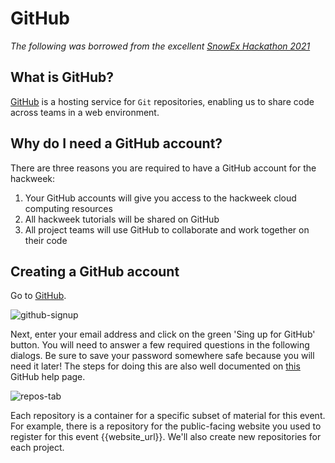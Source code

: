 # GitHub

*The following was borrowed from the excellent [SnowEx Hackathon 2021](https://snowex-hackweek.github.io/website/projects/index.html)*

## What is GitHub?
[GitHub](https://github.com) is a hosting service for `Git` repositories,
enabling us to share code across teams in a web environment.

## Why do I need a GitHub account?

There are three reasons you are required to have a GitHub account for the hackweek:

1. Your GitHub accounts will give you access to the hackweek cloud computing resources
2. All hackweek tutorials will be shared on GitHub
3. All project teams will use GitHub to collaborate and work together on their code

## Creating a GitHub account

Go to [GitHub](https://github.com/).

![github-signup](https://github.com/uwhackweek/jupyterbook-template/raw/main/book/img/github-signup.png)

Next, enter your email address and click on the green 'Sing up for GitHub' button.
You will need to answer a few required questions in the following dialogs.
Be sure to save your password somewhere safe because you will need it later!
The steps for doing this are also well documented on [this](https://help.github.com/en/articles/publicizing-or-hiding-organization-membership) GitHub help page.


![repos-tab](https://github.com/uwhackweek/jupyterbook-template/raw/main/book/img/repos.png)

Each repository is a container for a specific subset of material for this event. For example, there is a repository for the public-facing website you used to register for this event {{website_url}}. We'll also create new repositories for each project.
